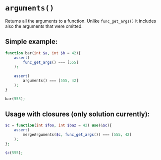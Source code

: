 # `arguments()`

Returns all the arguments to a function. Unlike `func_get_args()` it includes also the
arguments that were omitted.

## Simple example:

```php
function bar(int $a, int $b = 42){
    assert(
        func_get_args() === [555]
    );
    
    assert(
        arguments() === [555, 42]
    );
}

bar(555);
```

## Usage with closures (only solution currently):

```php
$c = function(int $foo, int $baz = 42) use(&$c){
    assert(
        mergeArguments($c, func_get_args()) === [555, 42]
    );
};

$c(555);

```
